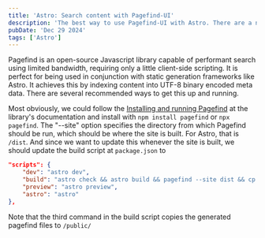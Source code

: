 ```yaml
---
title: 'Astro: Search content with Pagefind-UI'
description: 'The best way to use Pagefind-UI with Astro. There are a number of other ways that are less supported or have less functionality.'
pubDate: 'Dec 29 2024'
tags: ['Astro']
---
```

Pagefind is an open-source Javascript library capable of performant search using limited bandwidth, requiring only a little client-side scripting. It is perfect for being used in conjunction with static generation frameworks like Astro. It achieves this by indexing content into UTF-8 binary encoded meta data. There are several recommended ways to get this up and running.

Most obviously, we could follow the [Installing and running Pagefind](https://pagefind.app/docs/installation/) at the library's documentation and install with `npm install pagefind` or `npx pagefind`. The "--site" option specifies the directory from which Pagefind should be run, which should be where the site is built. For Astro, that is `/dist`. And since we want to update this whenever the site is built, we should update the build script at `package.json` to 

```json title=package.json; highlight=[3];
"scripts": {
    "dev": "astro dev",
    "build": "astro check && astro build && pagefind --site dist && cp -r dist/pagefind public/",
    "preview": "astro preview",
    "astro": "astro"
},
```
Note that the third command in the build script copies the generated pagefind files to `/public/`
